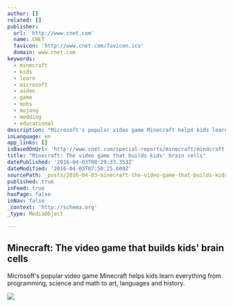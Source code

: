 ```yaml
---
author: []
related: []
publisher:
  url: 'http://www.cnet.com'
  name: CNET
  favicon: 'http://www.cnet.com/favicon.ico'
  domain: www.cnet.com
keywords:
  - minecraft
  - kids
  - learn
  - microsoft
  - aiden
  - game
  - mobs
  - mojang
  - modding
  - educational
description: "Microsoft's popular video game Minecraft helps kids learn everything from programming, science and math to art, languages and history."
inLanguage: en
app_links: []
isBasedOnUrl: 'http://www.cnet.com/special-reports/minecraft/mindcraft-helping-students-learn'
title: "Minecraft: The video game that builds kids' brain cells"
datePublished: '2016-04-03T08:29:33.353Z'
dateModified: '2016-04-03T07:50:25.609Z'
sourcePath: _posts/2016-04-03-minecraft-the-video-game-that-builds-kids-brain-cells.md
published: true
inFeed: true
hasPage: false
inNav: false
_context: 'http://schema.org'
_type: MediaObject

---
```

<article style=""><h1>Minecraft: The video game that builds kids' brain cells</h1><p>Microsoft's popular video game Minecraft helps kids learn everything from programming, science and math to art, languages and history.</p><img src="https://n2ps.storied.co/uploads/prv_c8eac71cb3a67a179d81e43cd7bc2c10.jpg" /></article>